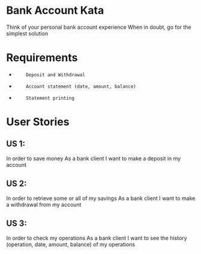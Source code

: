 # Bank Account Kata

Think of your personal bank account experience When in doubt, go for the simplest solution
# Requirements
-         Deposit and Withdrawal
-         Account statement (date, amount, balance)
-         Statement printing

# User Stories
## US 1:
In order to save money
As a bank client
I want to make a deposit in my account
## US 2:
In order to retrieve some or all of my savings
As a bank client
I want to make a withdrawal from my account
## US 3:
In order to check my operations
As a bank client
I want to see the history (operation, date, amount, balance) of my operations
